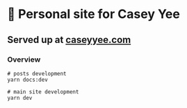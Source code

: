 # 👀 Personal site for Casey Yee

## Served up at [caseyyee.com](https://caseyyee.com)

### Overview

```
# posts development
yarn docs:dev

# main site development
yarn dev

```
